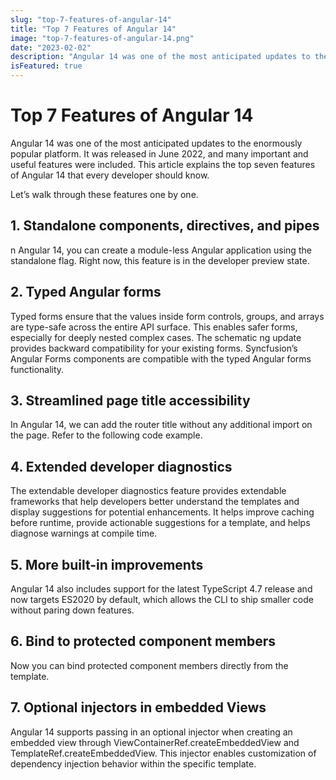 ```yaml
---
slug: "top-7-features-of-angular-14"
title: "Top 7 Features of Angular 14"
image: "top-7-features-of-angular-14.png"
date: "2023-02-02"
description: "Angular 14 was one of the most anticipated updates to the enormously popular platform."
isFeatured: true
---
```


# Top 7 Features of Angular 14


Angular 14 was one of the most anticipated updates to the enormously popular platform. It was released in June 2022, and many important and useful features were included. This article explains the top seven features of Angular 14 that every developer should know.

Let’s walk through these features one by one.

## 1. Standalone components, directives, and pipes

n Angular 14, you can create a module-less Angular application using the standalone flag. Right now, this feature is in the developer preview state.

## 2. Typed Angular forms

Typed forms ensure that the values inside form controls, groups, and arrays are type-safe across the entire API surface. This enables safer forms, especially for deeply nested complex cases. The schematic ng update provides backward compatibility for your existing forms. Syncfusion’s Angular Forms components are compatible with the typed Angular forms functionality.

## 3. Streamlined page title accessibility

In Angular 14, we can add the router title without any additional import on the page. Refer to the following code example.

## 4. Extended developer diagnostics

The extendable developer diagnostics feature provides extendable frameworks that help developers better understand the templates and display suggestions for potential enhancements. It helps improve caching before runtime, provide actionable suggestions for a template, and helps diagnose warnings at compile time.

## 5. More built-in improvements

Angular 14 also includes support for the latest TypeScript 4.7 release and now targets ES2020 by default, which allows the CLI to ship smaller code without paring down features.

## 6. Bind to protected component members

Now you can bind protected component members directly from the template.

## 7. Optional injectors in embedded Views

Angular 14 supports passing in an optional injector when creating an embedded view through ViewContainerRef.createEmbeddedView and TemplateRef.createEmbeddedView. This injector enables customization of dependency injection behavior within the specific template.
